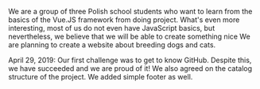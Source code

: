 We are a group of three Polish school students who want to learn from the basics of the Vue.JS framework from doing project. What's even more interesting, most of us do not even have JavaScript basics, but nevertheless, we believe that we will be able to create something nice We are planning to create a website about breeding dogs and cats.

April 29, 2019: Our first challenge was to get to know GitHub. Despite this, we have succeeded and we are proud of it! We also agreed on the catalog structure of the project. We added simple footer as well.
